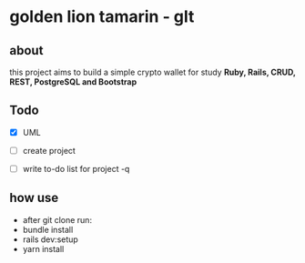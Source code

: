 # golden lion tamarin - glt

## about
this project aims to build a simple crypto wallet for study **Ruby, Rails, CRUD, REST, PostgreSQL and Bootstrap**

## Todo
- [x] UML
- [ ] create project
- [ ] write to-do list for project -q




## how use
- after git clone run:
- bundle install
- rails dev:setup
- yarn install
